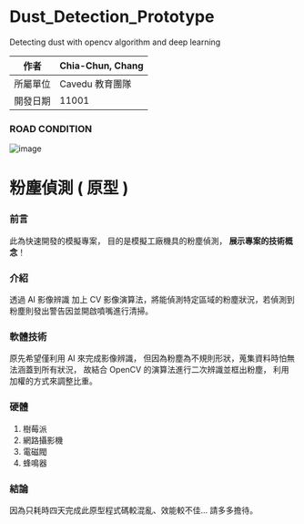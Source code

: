 # Dust_Detection_Prototype
Detecting dust with opencv algorithm and deep learning

| 作者 | Chia-Chun, Chang |
| ---- | ---|
| 所屬單位  | Cavedu 教育團隊 |
| 開發日期  | 11001 |

### ROAD CONDITION

![image](figures/dust_detection_demo_gif.gif)

# 粉塵偵測 ( 原型 )

### 前言
此為快速開發的模擬專案，
目的是模擬工廠機具的粉塵偵測，
**展示專案的技術概念**！

### 介紹
透過 AI 影像辨識 加上 CV 影像演算法，將能偵測特定區域的粉塵狀況，若偵測到粉塵則發出警告因並開啟噴嘴進行清掃。

### 軟體技術
原先希望僅利用 AI 來完成影像辨識，
但因為粉塵為不規則形狀，蒐集資料時怕無法涵蓋到所有狀況，
故結合 OpenCV 的演算法進行二次辨識並框出粉塵，
利用加權的方式來調整比重。

### 硬體
1. 樹莓派
2. 網路攝影機
3. 電磁閥
4. 蜂鳴器

### 結論
因為只耗時四天完成此原型程式碼較混亂、效能較不佳...
請多多擔待。
